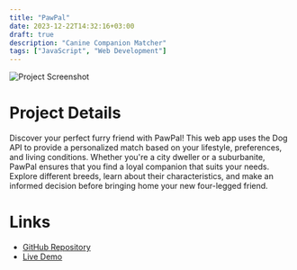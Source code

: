 ```yaml
---
title: "PawPal"
date: 2023-12-22T14:32:16+03:00
draft: true
description: "Canine Companion Matcher"
tags: ["JavaScript", "Web Development"]
---
```

![Project Screenshot](images/screenshot.jpg)

# Project Details

Discover your perfect furry friend with PawPal! This web app uses the Dog API to provide a personalized match based on your lifestyle, preferences, and living conditions. Whether you're a city dweller or a suburbanite, PawPal ensures that you find a loyal companion that suits your needs. Explore different breeds, learn about their characteristics, and make an informed decision before bringing home your new four-legged friend.

# Links

- [GitHub Repository](https://github.com/yourusername/my-new-project)
- [Live Demo](https://www.example.com/my-new-project)

